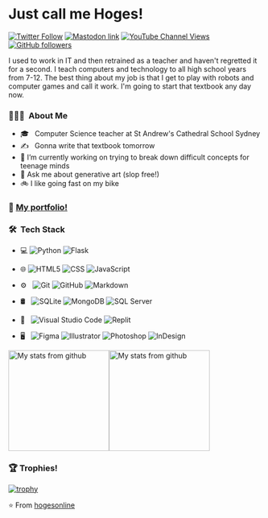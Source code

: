 # Just call me Hoges!


[![Twitter Follow](https://img.shields.io/twitter/follow/hogesonline?style=social)](https://twitter.com/hogesonline)
<a href="https://aus.social/@hogesonline" rel="me"><img alt="Mastodon link" src="https://img.shields.io/mastodon/follow/109287799416335840?domain=https%3A%2F%2Faus.social&style=social"></a>
[![YouTube Channel Views](https://img.shields.io/youtube/channel/views/UCNvhVh3Gkw7a9sv6uv6lO8Q?style=social)](https://www.youtube.com/channel/UCNvhVh3Gkw7a9sv6uv6lO8Q)
[![GitHub followers](https://img.shields.io/github/followers/hogesonline?style=social)](https://github.com/hogesonline)

I used to work in IT and then retrained as a teacher and haven't regretted it for a second. I teach computers and technology to all high school years from 7-12. The best thing about my job is that I get to play with robots and computer games and call it work. I'm going to start that textbook any day now.


### 👨🏻‍💻 &nbsp;About Me
- 🎓 &nbsp; Computer Science teacher at St Andrew's Cathedral School Sydney
- ✍️ &nbsp; Gonna write that textbook tomorrow
- 🔭 I’m currently working on trying to break down difficult concepts for teenage minds
- 💬 Ask me about generative art (slop free!)
- 🚲 I like going fast on my bike


### 📖 [My portfolio!](https://hogesonline.github.io/)


### 🛠 &nbsp;Tech Stack

- 💻
  ![Python](https://img.shields.io/badge/-Python-333333?style=flat&logo=python)
  ![Flask](https://img.shields.io/badge/-Flask-333333?style=flat&logo=flask)
- 🌐 
  ![HTML5](https://img.shields.io/badge/-HTML5-333333?style=flat&logo=HTML5)
  ![CSS](https://img.shields.io/badge/-CSS-333333?style=flat&logo=CSS3&logoColor=1572B6)
  ![JavaScript](https://img.shields.io/badge/-JavaScript-333333?style=flat&logo=javascript)
- ⚙️ &nbsp;
  ![Git](https://img.shields.io/badge/-Git-333333?style=flat&logo=git)
  ![GitHub](https://img.shields.io/badge/-GitHub-333333?style=flat&logo=github)
  ![Markdown](https://img.shields.io/badge/-Markdown-333333?style=flat&logo=markdown)
- 🛢 &nbsp;
  ![SQLite](https://img.shields.io/badge/-SQLite-333333?style=flat&logo=sqlite)
  ![MongoDB](https://img.shields.io/badge/-MongoDB-333333?style=flat&logo=mongodb)
  ![SQL Server](https://img.shields.io/badge/-SQLServer-333333?logo=microsoft-sql-server&style=flat)

- 🔧 &nbsp;
  ![Visual Studio Code](https://img.shields.io/badge/-Visual%20Studio%20Code-333333?style=flat&logo=visual-studio-code&logoColor=007ACC)
  ![Replit](https://img.shields.io/badge/-Replit-333333?style=flat&logo=replit)
- 🖥 &nbsp;
  ![Figma](https://img.shields.io/badge/-Figma-333333?style=flat&logo=figma)
  ![Illustrator](https://img.shields.io/badge/-Illustrator-333333?style=flat&logo=adobe-illustrator)
  ![Photoshop](https://img.shields.io/badge/-Photoshop-333333?style=flat&logo=adobe-photoshop)
  ![InDesign](https://img.shields.io/badge/-InDesign-333333?style=flat&logo=adobe-indesign)

<a href="https://github.com/hogesonline"><img src="https://github-readme-stats.vercel.app/api/top-langs/?username=hogesonline&theme=buefy&layout=compact" alt="My stats from github" data-canonical-src="https://github-readme-stats.vercel.app/api/top-langs/?username=hogesonline&amp;theme=buefy&amp;layout=compact" style="height: 200px;"></a><a href="https://github.com/hogesonline"><img src="https://github-readme-stats.vercel.app/api?username=hogesonline&theme=buefy&show_icons=true" alt="My stats from github" data-canonical-src="https://github-readme-stats.vercel.app/api?username=hogesonline&amp;theme=buefy&amp;show_icons=true" style="height: 200px;"></a>

  

### 🏆 Trophies! 

[![trophy](https://github-profile-trophy.vercel.app/?username=hogesonline&theme=onedark)](https://github.com/hogesonline/github-profile-trophy)

⭐️ From [hogesonline](https://github.com/hogesonline)
